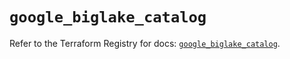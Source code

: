 # `google_biglake_catalog`

Refer to the Terraform Registry for docs: [`google_biglake_catalog`](https://registry.terraform.io/providers/hashicorp/google/6.11.0/docs/resources/biglake_catalog).
